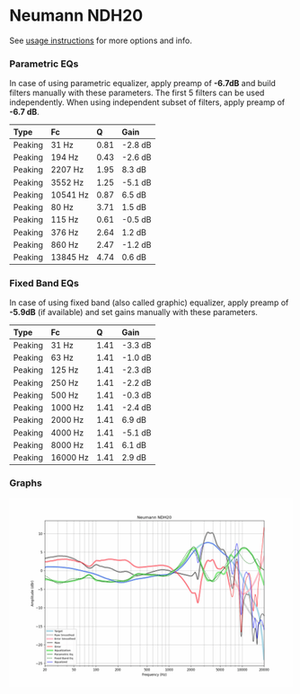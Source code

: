 # Neumann NDH20
See [usage instructions](https://github.com/jaakkopasanen/AutoEq#usage) for more options and info.

### Parametric EQs
In case of using parametric equalizer, apply preamp of **-6.7dB** and build filters manually
with these parameters. The first 5 filters can be used independently.
When using independent subset of filters, apply preamp of **-6.7 dB**.

| Type    | Fc       |    Q | Gain    |
|:--------|:---------|:-----|:--------|
| Peaking | 31 Hz    | 0.81 | -2.8 dB |
| Peaking | 194 Hz   | 0.43 | -2.6 dB |
| Peaking | 2207 Hz  | 1.95 | 8.3 dB  |
| Peaking | 3552 Hz  | 1.25 | -5.1 dB |
| Peaking | 10541 Hz | 0.87 | 6.5 dB  |
| Peaking | 80 Hz    | 3.71 | 1.5 dB  |
| Peaking | 115 Hz   | 0.61 | -0.5 dB |
| Peaking | 376 Hz   | 2.64 | 1.2 dB  |
| Peaking | 860 Hz   | 2.47 | -1.2 dB |
| Peaking | 13845 Hz | 4.74 | 0.6 dB  |

### Fixed Band EQs
In case of using fixed band (also called graphic) equalizer, apply preamp of **-5.9dB**
(if available) and set gains manually with these parameters.

| Type    | Fc       |    Q | Gain    |
|:--------|:---------|:-----|:--------|
| Peaking | 31 Hz    | 1.41 | -3.3 dB |
| Peaking | 63 Hz    | 1.41 | -1.0 dB |
| Peaking | 125 Hz   | 1.41 | -2.3 dB |
| Peaking | 250 Hz   | 1.41 | -2.2 dB |
| Peaking | 500 Hz   | 1.41 | -0.3 dB |
| Peaking | 1000 Hz  | 1.41 | -2.4 dB |
| Peaking | 2000 Hz  | 1.41 | 6.9 dB  |
| Peaking | 4000 Hz  | 1.41 | -5.1 dB |
| Peaking | 8000 Hz  | 1.41 | 6.1 dB  |
| Peaking | 16000 Hz | 1.41 | 2.9 dB  |

### Graphs
![](./Neumann%20NDH20.png)